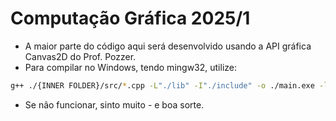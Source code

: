# Computação Gráfica 2025/1

- A maior parte do código aqui será desenvolvido usando a API gráfica Canvas2D do Prof. Pozzer.
- Para compilar no Windows, tendo mingw32, utilize:
```bash
g++ ./{INNER FOLDER}/src/*.cpp -L"./lib" -I"./include" -o ./main.exe -lfreeglut32 -lglfw3 -lglfw3dll -lglu32 -lopengl32
```
- Se não funcionar, sinto muito - e boa sorte.
